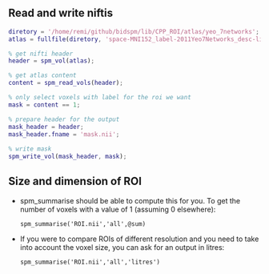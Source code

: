 ## Read and write niftis

```matlab
diretory = '/home/remi/github/bidspm/lib/CPP_ROI/atlas/yeo_7networks';
atlas = fullfile(diretory, 'space-MNI152_label-2011Yeo7Networks_desc-liberal_mask.nii');

% get nifti header
header = spm_vol(atlas);

% get atlas content
content = spm_read_vols(header);

% only select voxels with label for the roi we want
mask = content == 1;

% prepare header for the output
mask_header = header;
mask_header.fname = 'mask.nii';
 
% write mask
spm_write_vol(mask_header, mask);
```

## Size and dimension of ROI

- spm_summarise should be able to compute this for you. To get the number of voxels with a value of 1 (assuming 0 elsewhere):

  `spm_summarise('ROI.nii','all',@sum)`

- If you were to compare ROIs of different resolution and you need to take into account the voxel size, you can ask for an output in litres:

  `spm_summarise('ROI.nii','all','litres')`
